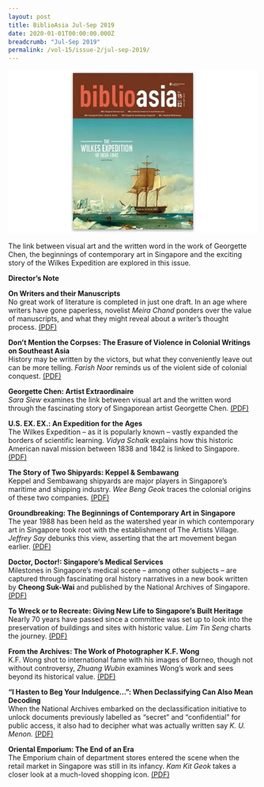 ```yaml
---
layout: post
title: BiblioAsia Jul-Sep 2019
date: 2020-01-01T00:00:00.000Z
breadcrumb: "Jul-Sep 2019"
permalink: /vol-15/issue-2/jul-sep-2019/
---
```


<img src="/images/Vol-15-issue-2/vol15_iss2.jpg">

The link between visual art and the written word in the work of Georgette Chen, the beginnings of contemporary art in Singapore and the exciting story of the Wilkes Expedition are explored in this issue.

**Director’s Note**
 
**On Writers and their Manuscripts**<br>
No great work of literature is completed in just one draft. In an age where writers have gone paperless, novelist *Meira Chand* ponders over the value of manuscripts, and what they might reveal about a writer’s thought process.  [(PDF)](/files/pdf/vol-15/v15-issue2_Writers.pdf)
 
**Don’t Mention the Corpses: The Erasure of Violence in Colonial Writings on Southeast Asia**<br>
History may be written by the victors, but what they conveniently leave out can be more telling. *Farish Noor* reminds us of the violent side of colonial conquest.  [(PDF)](/files/pdf/vol-15/v15-issue2_Corpses.pdf)
 
**Georgette Chen: Artist Extraordinaire**<br>
*Sara Siew* examines the link between visual art and the written word through the fascinating story of Singaporean artist Georgette Chen.  [(PDF)](/files/pdf/vol-15/v15-issue2_Georgette.pdf)
 
**U.S. EX. EX.: An Expedition for the Ages**<br>
The Wilkes Expedition – as it is popularly known – vastly expanded the borders of scientific learning. *Vidya Schalk* explains how this historic American naval mission between 1838 and 1842 is linked to Singapore.  [(PDF)](/files/pdf/vol-15/v15-issue2_US.pdf)
 
**The Story of Two Shipyards: Keppel & Sembawang**<br>
Keppel and Sembawang shipyards are major players in Singapore’s maritime and shipping industry. *Wee Beng Geok* traces the colonial origins of these two companies.  [(PDF)](/files/pdf/vol-15/v15-issue2_Shipyards.pdf)
 
**Groundbreaking: The Beginnings of Contemporary Art in Singapore**<br>
The year 1988 has been held as the watershed year in which contemporary art in Singapore took root with the establishment of The Artists Village. *Jeffrey Say* debunks this view, asserting that the art movement began earlier.  [(PDF)](/files/pdf/vol-15/v15-issue2_Groundbreaking.pdf)
 
**Doctor, Doctor!: Singapore’s Medical Services**<br>
Milestones in Singapore’s medical scene – among other subjects – are captured through fascinating oral history narratives in a new book written by **Cheong Suk-Wai** and published by the National Archives of Singapore.  [(PDF)](/files/pdf/vol-15/v15-issue2_Doctor.pdf)
 
**To Wreck or to Recreate: Giving New Life to Singapore’s Built Heritage**<br>
Nearly 70 years have passed since a committee was set up to look into the preservation of buildings and sites with historic value. *Lim Tin Seng* charts the journey.  [(PDF)](/files/pdf/vol-15/v15-issue2_Recreate.pdf)
 
**From the Archives: The Work of Photographer K.F. Wong**<br>
K.F. Wong shot to international fame with his images of Borneo, though not without controversy, *Zhuang Wubin* examines Wong’s work and sees beyond its historical value.  [(PDF)](/files/pdf/vol-15/v15-issue2_KFWong.pdf)
 
**“I Hasten to Beg Your Indulgence…”: When Declassifying Can Also Mean Decoding**<br>
When the National Archives embarked on the declassification initiative to unlock documents previously labelled as “secret” and “confidential” for public access, it also had to decipher what was actually written say *K. U. Menon.*  [(PDF)](/files/pdf/vol-15/v15-issue2_Beg.pdf)
 
**Oriental Emporium: The End of an Era**<br>
The Emporium chain of department stores entered the scene when the retail market in Singapore was still in its infancy. *Kam Kit Geok* takes a closer look at a much-loved shopping icon.  [(PDF)](/files/pdf/vol-15/v15-issue2_Oriental.pdf)
 
 


